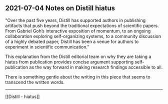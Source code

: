 ## 2021-07-04 Notes on Distill hiatus

"Over the past five years, Distill has supported authors in publishing
artifacts that push beyond the traditional expectations of scientific
papers. From Gabriel Goh’s interactive exposition of momentum, to an
ongoing collaboration exploring self-organizing systems, to a
community discussion of a highly debated paper, Distill has been a
venue for authors to experiment in scientific communication."

This explanation from the Distill editorial team on why they are
taking a hiatus from publication provides concise argument supporting
self-publication as the way forward in making research findings
accessible to all.

There is something gentle about the writing in this piece that seems
to transcend the written words.


----
[[Distill - hiatus]]
